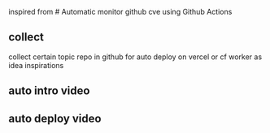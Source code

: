 

inspired from # Automatic monitor github cve using Github Actions 


## collect

collect certain topic repo in github for auto deploy on vercel or cf worker as idea inspirations


## auto intro video


## auto deploy video



